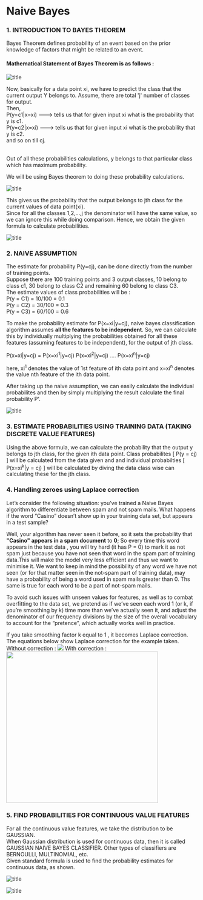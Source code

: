 
# Naive Bayes

### 1. INTRODUCTION TO BAYES THEOREM

Bayes Theorem defines probability of an event based on the prior knowledge of factors that might be related to an event.

#### Mathematical Statement of Bayes Theorem is as follows :

![title](bayestheorem.png)

Now, basically  for a data point xi, we have to predict the class that the current output Y belongs to. Assume, there are total 'j' number of classes for output.<br/>
Then, <br/>
P(y=c1|x=xi) ---> tells us that for given input xi what is the probability that y is c1. <br/>
P(y=c2|x=xi) ---> tells us that for given input xi what is the probability that y is c2. <br/>
and so on till cj. <br/><br/>

Out of all these probabilities calculations, y belongs to that particular class which has maximum probability.

We will be using Bayes theorem to doing these probability calculations. <br/>

![title](1nb.png)

This gives us the probability that the output belongs to jth class for the current values of data point(xi). <br/>
Since for all the classes 1,2,...,j the denominator will have the same value, so we can ignore this while doing comparison. Hence, we obtain the given formula to calculate probabilities.

![title](2nb.png)

### 2. NAIVE ASSUMPTION 

The estimate for probability P(y=cj), can be done directly from the number of training points. <br/>
Suppose there are 100 training points and 3 output classes, 10 belong to class c1, 30 belong to class C2 and remaining 60 belong to class C3. <br/>
The estimate values of class probabilities will be : <br/>
P(y = C1) = 10/100 = 0.1 <br/>
P(y = C2) = 30/100 = 0.3 <br/>
P(y = C3) = 60/100 = 0.6 <br/>

To make the probability estimate for P(x=xi|y=cj), naive bayes classification algorithm assumes <b>all the features to be independent</b>. So, we can calculate this by individually multiplying the probabilities obtained for all these features (assuming features to be independent), for the output of jth class.

P(x=xi|y=cj) = P(x=xi<sup>1</sup>|y=cj) P(x=xi<sup>2</sup>|y=cj) .... P(x=xi<sup>n</sup>|y=cj)

here, xi<sup>1</sup> denotes the value of 1st feature of ith data point and x=xi<sup>n</sup> denotes the value nth feature of the ith data point.

After taking up the naive assumption, we can easily calculate the individual probabilites and then by simply multiplying the result calculate the final probability P'.

![title](3nb.png)

### 3. ESTIMATE PROBABILITIES USING TRAINING DATA (TAKING DISCRETE VALUE FEATURES)

Using the above formula, we can calculate the probability that the output y belongs to jth class, for the given ith data point. Class probabilites [ P(y = cj) ] will be calculated from the data given and and individual probabilties [ P(x=xi<sup>k</sup>|y = cj) ] will be calculated by diving the data class wise can calculating these for the jth class.  

### 4. Handling zeroes using Laplace correction

Let’s consider the following situation: you’ve trained a Naive Bayes algorithm to differentiate between spam and not spam mails. What happens if the word “Casino” doesn’t show up in your training data set, but appears in a test sample?

Well, your algorithm has never seen it before, so it sets the probability that <b>"Casino" appears in a spam document</b> to <b>0</b>; So every time this word appears in the test data , you will try hard (it has P = 0) to mark it as not spam just because you have not seen that word in the spam part of training data.This will make the model very less efficient and thus we want to minimise it. We want to keep in mind the possibility of any word we have not seen (or for that matter seen in the not-spam part of training data), may have a probability of being a word used in spam mails greater than 0. Ths same is true for each word to be a part of not-spam mails. 

To avoid such issues with unseen values for features, as well as to combat overfitting to the data set, we pretend as if we’ve seen each word 1 (or k, if you’re smoothing by k) time more than we’ve actually seen it, and adjust the denominator of our frequency divisions by the size of the overall vocabulary to account for the “pretence”, which actually works well in practice.

If you take smoothing factor k equal to 1 , it becomes Laplace correction.
The equations below show Laplace correction for the example taken.
<br>Without correction : 
<img src="L_corr.png">
With correction :
<img src="L_corr1.png" width="400px">

### 5. FIND PROBABILITIES FOR CONTINUOUS VALUE FEATURES

For all the continuous value features, we take the distribution to be GAUSSIAN. <br/>
When Gaussian distribution is used for continuous data, then it is called GAUSSIAN NAIVE BAYES CLASSIFIER. Other types of classifiers are BERNOULLI, MULTINOMIAL, etc. <br/>
Given standard formula is used to find the probability estimates for continuous data, as shown.

![title](normaldistribution.png)

![title](normaldistributiongraph.png)
